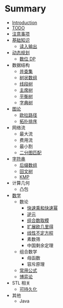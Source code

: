 # Summary

* [Introduction](README.md)
* [TODO](todo.md)
* [注意事项](zhu-yi-shi-xiang.md)
* [基础知识](ji-chu-zhi-shi.md)
  * [读入输出](du-ru-shu-chu.md)
* [动态规划](dong-tai-gui-hua.md)
  * [数位 DP](dong-tai-gui-hua/shu-wei-dp.md)
* 数据结构
  * [并查集](bing-cha-ji.md)
  * [树状数组](shu-zhuang-shu-zu.md)
  * [线段树](xian-duan-shu.md)
  * [主席树](zhu-xi-shu.md)
  * [平衡树](ping-heng-shu.md)
  * [字典树](zi-dian-shu.md)
* [图论](tu-lun.md)
  * [欧拉路径](tu-lun/ou-la-lu-jing.md)
  * [拓扑排序](tu-lun/tuo-pu-pai-xu.md)
* 网络流
  * 最大流
  * 费用流
  * 最小割
  * [二分图匹配](er-fen-tu-pi-pei.md)
* [字符串](zi-fu-chuan.md)
  * [后缀数组](hou-zhui-shu-zu.md)
  * [回文树](hui-wen-shu.md)
  * [KMP](kmp.md)
* 计算几何
  * 凸包
* [数学](shu-xue.md)
  * 数论
    * [快速乘和快速幂](kuai-su-cheng-he-kuai-su-mi.md)
    * [逆元](ni-yuan.md)
    * [组合数取模](zu-he-shu-qu-mo.md)
    * [扩展欧几里得](kuo-zhan-ou-ji-li-de.md)
    * [线性不定方程](xian-xing-bu-ding-fang-cheng.md)
    * 素数筛
    * 中国剩余定理
  * 组合数学
    * 母函数
    * 容斥原理
  * [常用公式](shu-xue/chang-yong-gong-shi.md)
  * [博弈论](shu-xue/bo-yi-lun.md)
* STL 相关
  * [可持久化](ke-chi-jiu-hua.md)
* 其他
  * Java


